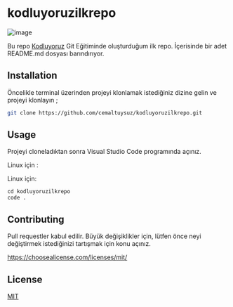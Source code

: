 # kodluyoruzilkrepo


![image](https://user-images.githubusercontent.com/79871380/129892230-18e1e700-b6ad-48d1-8d23-0923d04fe71e.png)

Bu repo [Kodluyoruz](kodluyoruz.org) Git Eğitiminde oluşturduğum ilk repo. İçerisinde bir adet README.md dosyası barındırıyor.

## Installation

Öncelikle terminal üzerinden projeyi klonlamak istediğiniz dizine gelin ve projeyi klonlayın ;
```bash
git clone https://github.com/cemaltuysuz/kodluyoruzilkrepo.git
```


## Usage

Projeyi cloneladıktan sonra Visual Studio Code programında açınız.

Linux için : 

Linux için:
```linux
cd kodluyoruzilkrepo
code .
```
    
## Contributing

Pull requestler kabul edilir. Büyük değişiklikler için, lütfen önce neyi değiştirmek istediğinizi tartışmak için konu açınız.

https://choosealicense.com/licenses/mit/

## License
[MIT](https://choosealicense.com/licenses/mit/)



    
